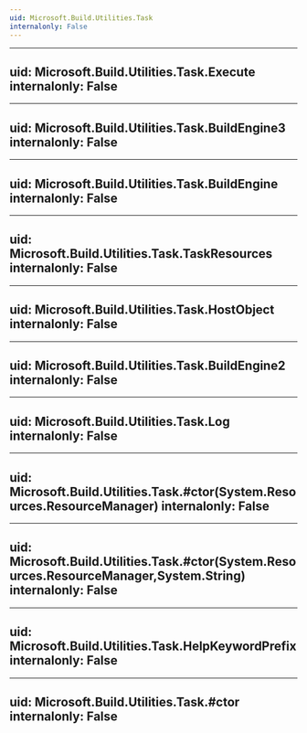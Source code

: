 ```yaml
---
uid: Microsoft.Build.Utilities.Task
internalonly: False
---
```


---
uid: Microsoft.Build.Utilities.Task.Execute
internalonly: False
---

---
uid: Microsoft.Build.Utilities.Task.BuildEngine3
internalonly: False
---

---
uid: Microsoft.Build.Utilities.Task.BuildEngine
internalonly: False
---

---
uid: Microsoft.Build.Utilities.Task.TaskResources
internalonly: False
---

---
uid: Microsoft.Build.Utilities.Task.HostObject
internalonly: False
---

---
uid: Microsoft.Build.Utilities.Task.BuildEngine2
internalonly: False
---

---
uid: Microsoft.Build.Utilities.Task.Log
internalonly: False
---

---
uid: Microsoft.Build.Utilities.Task.#ctor(System.Resources.ResourceManager)
internalonly: False
---

---
uid: Microsoft.Build.Utilities.Task.#ctor(System.Resources.ResourceManager,System.String)
internalonly: False
---

---
uid: Microsoft.Build.Utilities.Task.HelpKeywordPrefix
internalonly: False
---

---
uid: Microsoft.Build.Utilities.Task.#ctor
internalonly: False
---

